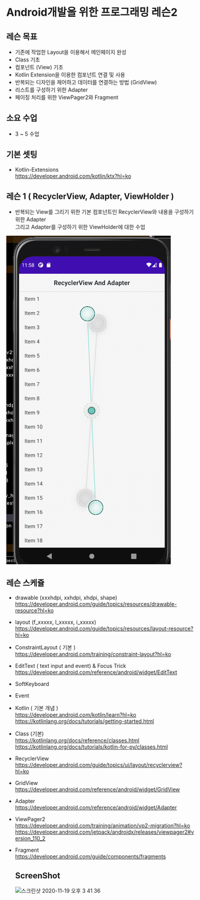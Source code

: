 # Android개발을 위한 프로그래밍 레슨2

## 레슨 목표
- 기존에 작업한 Layout을 이용해서 메인페이지 완성
- Class 기초 
- 컴포넌트 (View) 기초
- Kotlin Extension을 이용한 컴포넌트 연결 및 사용
- 반복되는 디자인을 제어하고 데이터를 연결하는 방법 (GridView)
- 리스트를 구성하기 위한 Adapter
- 페이징 처리를 위한 ViewPager2와 Fragment

## 소요 수업
- 3 ~ 5 수업

## 기본 셋팅
- Kotlin-Extensions   
  https://developer.android.com/kotlin/ktx?hl=ko
  
## 레슨 1 ( RecyclerView, Adapter, ViewHolder )
- 반복되는 View를 그리기 위한 기본 컴포넌트인 RecyclerView와 내용을 구성하기 위한 Adapter   
  그리고 Adapter를 구성하기 위한 ViewHolder에 대한 수업
<img src="screenshots/lesson2.png" alt="Lesson 2 "/>

## 레슨 스케쥴
- drawable (xxxhdpi, xxhdpi, xhdpi, shape)   
  https://developer.android.com/guide/topics/resources/drawable-resource?hl=ko
  
- layout (f_xxxxx, l_xxxxx, i_xxxxx)   
  https://developer.android.com/guide/topics/resources/layout-resource?hl=ko

- ConstraintLayout ( 기본 )  
  https://developer.android.com/training/constraint-layout?hl=ko

- EditText ( text input and event) & Focus Trick   
  https://developer.android.com/reference/android/widget/EditText
  
- SoftKeyboard

- Event

- Kotlin ( 기본 개념 )   
  https://developer.android.com/kotlin/learn?hl=ko   
  https://kotlinlang.org/docs/tutorials/getting-started.html
  
- Class (기본)   
  https://kotlinlang.org/docs/reference/classes.html   
  https://kotlinlang.org/docs/tutorials/kotlin-for-py/classes.html

- RecyclerView   
  https://developer.android.com/guide/topics/ui/layout/recyclerview?hl=ko
  
- GridView   
  https://developer.android.com/reference/android/widget/GridView
  
- Adapter   
  https://developer.android.com/reference/android/widget/Adapter
  
- ViewPager2   
  https://developer.android.com/training/animation/vp2-migration?hl=ko   
  https://developer.android.com/jetpack/androidx/releases/viewpager2#version_110_2

- Fragment   
  https://developer.android.com/guide/components/fragments
  
     
        
  ## ScreenShot
  <img width="379" alt="스크린샷 2020-11-19 오후 3 41 36" src="https://user-images.githubusercontent.com/52302743/99630974-26322b00-2a7e-11eb-9d15-15e4d148028d.png">
